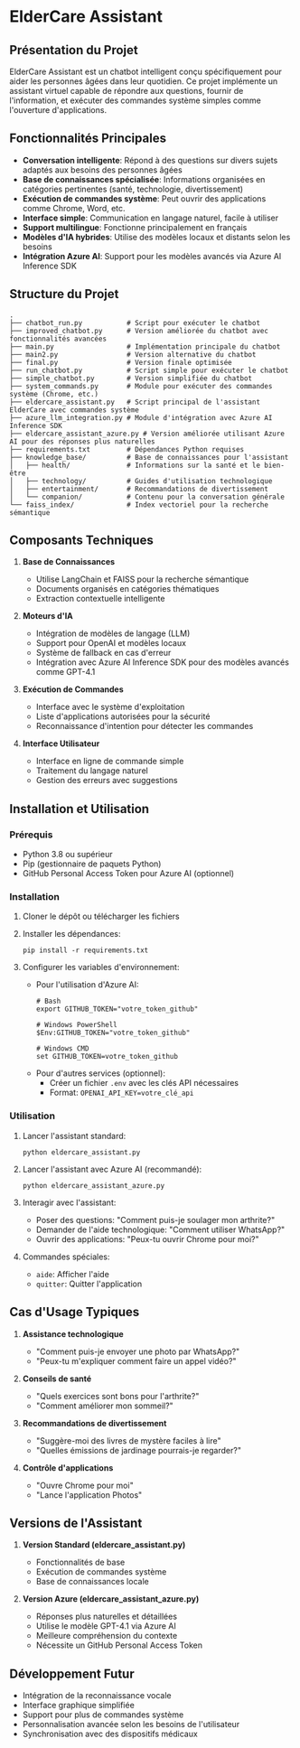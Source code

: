 # ElderCare Assistant

## Présentation du Projet

ElderCare Assistant est un chatbot intelligent conçu spécifiquement pour aider les personnes âgées dans leur quotidien. Ce projet implémente un assistant virtuel capable de répondre aux questions, fournir de l'information, et exécuter des commandes système simples comme l'ouverture d'applications.

## Fonctionnalités Principales

- **Conversation intelligente**: Répond à des questions sur divers sujets adaptés aux besoins des personnes âgées
- **Base de connaissances spécialisée**: Informations organisées en catégories pertinentes (santé, technologie, divertissement)
- **Exécution de commandes système**: Peut ouvrir des applications comme Chrome, Word, etc.
- **Interface simple**: Communication en langage naturel, facile à utiliser
- **Support multilingue**: Fonctionne principalement en français
- **Modèles d'IA hybrides**: Utilise des modèles locaux et distants selon les besoins
- **Intégration Azure AI**: Support pour les modèles avancés via Azure AI Inference SDK

## Structure du Projet

```
.
├── chatbot_run.py           # Script pour exécuter le chatbot
├── improved_chatbot.py      # Version améliorée du chatbot avec fonctionnalités avancées
├── main.py                  # Implémentation principale du chatbot
├── main2.py                 # Version alternative du chatbot
├── final.py                 # Version finale optimisée
├── run_chatbot.py           # Script simple pour exécuter le chatbot
├── simple_chatbot.py        # Version simplifiée du chatbot
├── system_commands.py       # Module pour exécuter des commandes système (Chrome, etc.)
├── eldercare_assistant.py   # Script principal de l'assistant ElderCare avec commandes système
├── azure_llm_integration.py # Module d'intégration avec Azure AI Inference SDK
├── eldercare_assistant_azure.py # Version améliorée utilisant Azure AI pour des réponses plus naturelles
├── requirements.txt         # Dépendances Python requises
├── knowledge_base/          # Base de connaissances pour l'assistant
│   ├── health/              # Informations sur la santé et le bien-être
│   ├── technology/          # Guides d'utilisation technologique
│   ├── entertainment/       # Recommandations de divertissement
│   └── companion/           # Contenu pour la conversation générale
└── faiss_index/             # Index vectoriel pour la recherche sémantique
```

## Composants Techniques

1. **Base de Connaissances**
   - Utilise LangChain et FAISS pour la recherche sémantique
   - Documents organisés en catégories thématiques
   - Extraction contextuelle intelligente

2. **Moteurs d'IA**
   - Intégration de modèles de langage (LLM)
   - Support pour OpenAI et modèles locaux
   - Système de fallback en cas d'erreur
   - Intégration avec Azure AI Inference SDK pour des modèles avancés comme GPT-4.1

3. **Exécution de Commandes**
   - Interface avec le système d'exploitation
   - Liste d'applications autorisées pour la sécurité
   - Reconnaissance d'intention pour détecter les commandes

4. **Interface Utilisateur**
   - Interface en ligne de commande simple
   - Traitement du langage naturel
   - Gestion des erreurs avec suggestions

## Installation et Utilisation

### Prérequis
- Python 3.8 ou supérieur
- Pip (gestionnaire de paquets Python)
- GitHub Personal Access Token pour Azure AI (optionnel)

### Installation

1. Cloner le dépôt ou télécharger les fichiers

2. Installer les dépendances:
   ```
   pip install -r requirements.txt
   ```

3. Configurer les variables d'environnement:
   - Pour l'utilisation d'Azure AI:
     ```
     # Bash
     export GITHUB_TOKEN="votre_token_github"
     
     # Windows PowerShell
     $Env:GITHUB_TOKEN="votre_token_github"
     
     # Windows CMD
     set GITHUB_TOKEN=votre_token_github
     ```
   - Pour d'autres services (optionnel):
     - Créer un fichier `.env` avec les clés API nécessaires
     - Format: `OPENAI_API_KEY=votre_clé_api`

### Utilisation

1. Lancer l'assistant standard:
   ```
   python eldercare_assistant.py
   ```

2. Lancer l'assistant avec Azure AI (recommandé):
   ```
   python eldercare_assistant_azure.py
   ```

3. Interagir avec l'assistant:
   - Poser des questions: "Comment puis-je soulager mon arthrite?"
   - Demander de l'aide technologique: "Comment utiliser WhatsApp?"
   - Ouvrir des applications: "Peux-tu ouvrir Chrome pour moi?"

4. Commandes spéciales:
   - `aide`: Afficher l'aide
   - `quitter`: Quitter l'application

## Cas d'Usage Typiques

1. **Assistance technologique**
   - "Comment puis-je envoyer une photo par WhatsApp?"
   - "Peux-tu m'expliquer comment faire un appel vidéo?"

2. **Conseils de santé**
   - "Quels exercices sont bons pour l'arthrite?"
   - "Comment améliorer mon sommeil?"

3. **Recommandations de divertissement**
   - "Suggère-moi des livres de mystère faciles à lire"
   - "Quelles émissions de jardinage pourrais-je regarder?"

4. **Contrôle d'applications**
   - "Ouvre Chrome pour moi"
   - "Lance l'application Photos"

## Versions de l'Assistant

1. **Version Standard (eldercare_assistant.py)**
   - Fonctionnalités de base
   - Exécution de commandes système
   - Base de connaissances locale

2. **Version Azure (eldercare_assistant_azure.py)**
   - Réponses plus naturelles et détaillées
   - Utilise le modèle GPT-4.1 via Azure AI
   - Meilleure compréhension du contexte
   - Nécessite un GitHub Personal Access Token

## Développement Futur

- Intégration de la reconnaissance vocale
- Interface graphique simplifiée
- Support pour plus de commandes système
- Personnalisation avancée selon les besoins de l'utilisateur
- Synchronisation avec des dispositifs médicaux 